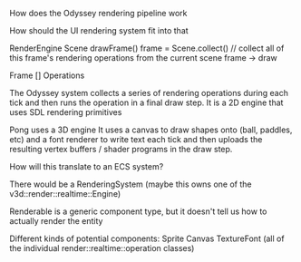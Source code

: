 How does the Odyssey rendering pipeline work


How should the UI rendering system fit into that

RenderEngine
	Scene
	drawFrame()
		frame = Scene.collect() // collect all of this frame's rendering operations from the current scene
		frame -> draw

Frame
	[] Operations


The Odyssey system collects a series of rendering operations during each tick and then runs the operation in a final draw step.
It is a 2D engine that uses SDL rendering primitives

Pong uses a 3D engine
It uses a canvas to draw shapes onto (ball, paddles, etc) and a font renderer to write text each tick and 
then uploads the resulting vertex buffers / shader programs in the draw step.

How will this translate to an ECS system?

There would be a RenderingSystem (maybe this owns one of the v3d::render::realtime::Engine)

Renderable is a generic component type, but it doesn't tell us how to actually render the entity

Different kinds of potential components:
Sprite
Canvas
TextureFont (all of the individual render::realtime::operation classes)